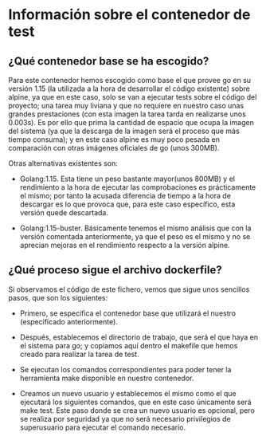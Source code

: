 # Información sobre el contenedor de test

## ¿Qué contenedor base se ha escogido?

Para este contenedor hemos escogido como base el que provee go en su versión 1.15 (la utilizada a la hora de desarrollar el código existente) sobre alpine, ya que en este caso, solo se van a ejecutar tests sobre el código del proyecto; una tarea muy liviana y que no requiere en nuestro caso unas grandes prestaciones (con esta imagen la tarea tarda en realizarse unos 0.003s). Es por ello que prima la cantidad de espacio que ocupa la imagen del sistema (ya que la descarga de la imagen será el proceso que más tiempo consuma); y en este caso alpine es muy poco pesada en comparación con otras imágenes oficiales de go (unos 300MB).

Otras alternativas existentes son:

- Golang:1.15. Esta tiene un peso bastante mayor(unos 800MB) y el rendimiento a la hora de ejecutar las comprobaciones es prácticamente el mismo; por tanto la acusada diferencia de tiempo a la hora de descargar es lo que provoca que, para este caso específico, esta versión quede descartada.

- Golang:1.15-buster. Básicamente tenemos el mismo análisis que con la versión comentada anteriormente, ya que el peso es el mismo y no se aprecian mejoras en el rendimiento respecto a la versión alpine.

## ¿Qué proceso sigue el archivo dockerfile?

Si observamos el código de este fichero, vemos que sigue unos sencillos pasos, que son los siguientes:

- Primero, se especifica el contenedor base que utilizará el nuestro (especificado anteriormente).

- Después, establecemos el directorio de trabajo, que será el que haya en el sistema para go; y copiamos aquí dentro el makefile que hemos creado para realizar la tarea de test.

- Se ejecutan los comandos correspondientes para poder tener la herramienta make disponible en nuestro contenedor.

- Creamos un nuevo usuario y establecemos el mismo como el que ejecutará los siguientes comandos, que en este caso únicamente será make test. Este paso donde se crea un nuevo usuario es opcional, pero se realiza por seguridad ya que no será necesario privilegios de superusuario para ejecutar el comando necesario.
